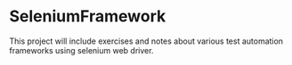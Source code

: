# SeleniumFramework

This project will include exercises and notes about various test automation frameworks using selenium web driver. 
